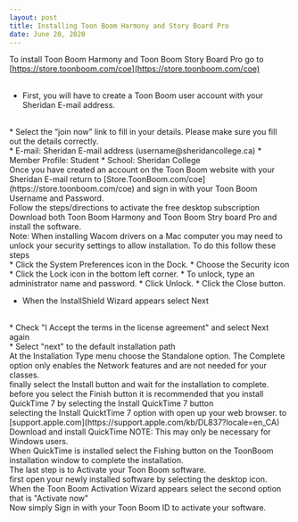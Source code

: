 ```yaml
---
layout: post
title: Installing Toon Boom Harmony and Story Board Pro  
date: June 20, 2020
--- 
```

To install Toon Boom Harmony and Toon Boom Story Board Pro go to  
[https://store.toonboom.com/coe](https://store.toonboom.com/coe)   
<br>
* First, you will have to create a Toon Boom user account with your Sheridan E-mail address.  
<br>
* Select the “join now” link to fill in your details.  Please make sure you fill out the details correctly.  
<br>
* E-mail: Sheridan E-mail address (username@sheridancollege.ca)  
* Member Profile: Student  
* School: Sheridan College  
<br>
Once you have created an account on the Toon Boom website with your Sheridan E-mail return to [Store.ToonBoom.com/coe](https://store.toonboom.com/coe) and sign in with your Toon Boom Username and Password.   
<br>
Follow the steps/directions to activate the free desktop subscription  
<br>
Download both Toon Boom Harmony and Toon Boom Stry board Pro and install the software.  
<br>
Note: When installing Wacom drivers on a Mac computer you may need to unlock your security settings to allow installation.  To do this follow these steps  
<br>
* Click the System Preferences icon in the Dock.  
* Choose the Security icon  
* Click the Lock icon in the bottom left corner.   
* To unlock, type an administrator name and password.  
* Click Unlock.  
* Click the Close button.  

<br>

* When the InstallShield Wizard appears select Next  
<br>
* Check "I Accept the terms in the license agreement" and select Next again  
<br>
* Select "next" to the default installation path  
<br>
At the Installation Type menu choose the Standalone option.  The Complete option only enables the Network features and are not needed for your classes.  
<br>
finally select the Install button and wait for the installation to complete.  
<br>
before you select the Finish button it is recommended that you install QuickTime 7 by selecting the Install QuickTime 7 button  
<br>
selecting the Install QuicktTime 7 option with open up your web browser. to [support.apple.com](https://support.apple.com/kb/DL837?locale=en_CA)  
<br>
Download and install QuickTime  
NOTE: This may only be necessary for Windows users.  
<br>
When QuickTime is installed select the Fishing button on the ToonBoom installation window to complete the installation.  
<br>
The last step is to Activate your Toon Boom software.  
<br>
first open your newly installed software by selecting the desktop icon.  
<br> 
When the Toon Boom Activation Wizard appears select the second option that is "Activate now"  
<br>
Now simply Sign in with your Toon Boom ID to activate your software.   


 